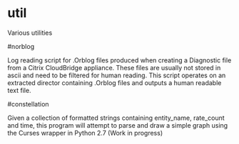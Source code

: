 # util

Various utilities

#norblog

Log reading script for .Orblog files produced when creating a Diagnostic file from a Citrix CloudBridge appliance.  These files are usually not stored in ascii and need to be filtered
for human reading.  This script operates on an extracted director containing .Orblog files and outputs a human readable text file.  

#constellation

Given a collection of formatted strings containing entity_name, rate_count and time, this program will attempt to parse and draw a simple graph using the Curses wrapper in Python 2.7
(Work in progress)


